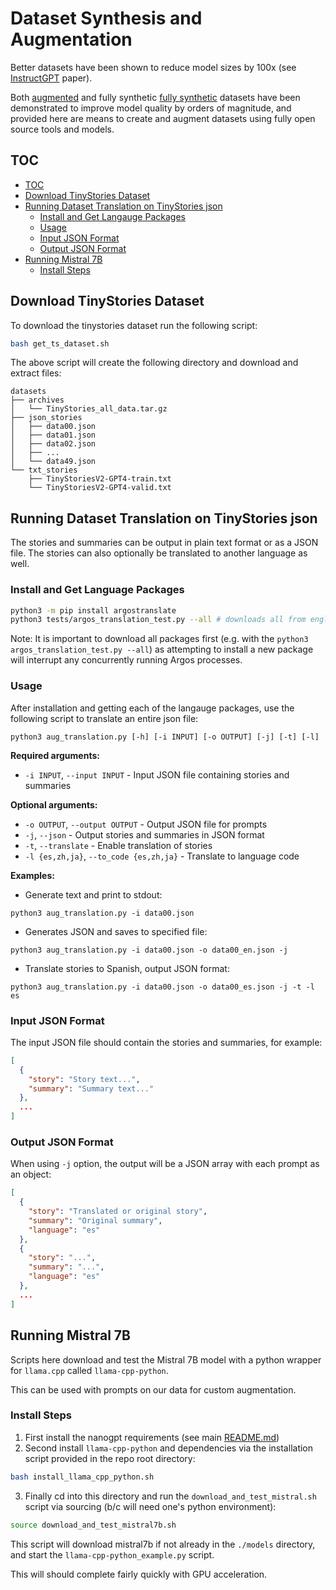 # Dataset Synthesis and Augmentation

Better datasets have been shown to reduce model sizes by 100x (see
[InstructGPT](https://arxiv.org/abs/2203.02155) paper).

Both [augmented](https://arxiv.org/abs/2309.09530) and fully synthetic [fully
synthetic](https://arxiv.org/abs/2305.07759) datasets have been demonstrated to
improve model quality by orders of magnitude, and provided here are means to
create and augment datasets using fully open source tools and models.

## TOC

* [TOC](#toc)
* [Download TinyStories Dataset](#download-tinystories-dataset)
* [Running Dataset Translation on TinyStories json](#running-dataset-translation-on-tinystories-json)
  * [Install and Get Langauge Packages](#install-and-get-langauge-packages)
  * [Usage](#usage)
  * [Input JSON Format](#input-json-format)
  * [Output JSON Format](#output-json-format)
* [Running Mistral 7B](#running-mistral-7b)
  * [Install Steps](#install-steps)

## Download TinyStories Dataset

To download the tinystories dataset run the following script:
```bash
bash get_ts_dataset.sh
```

The above script will create the following directory and download and extract files:
```
datasets
├── archives
│   └── TinyStories_all_data.tar.gz
├── json_stories
│   ├── data00.json
│   ├── data01.json
│   ├── data02.json
│   ├── ...
│   └── data49.json
└── txt_stories
    ├── TinyStoriesV2-GPT4-train.txt
    └── TinyStoriesV2-GPT4-valid.txt
```

## Running Dataset Translation on TinyStories json

The stories and summaries can be output in plain text format or as a JSON file.
The stories can also optionally be translated to another language as well.

### Install and Get Language Packages

```bash
python3 -m pip install argostranslate
python3 tests/argos_translation_test.py --all # downloads all from english translators
```

Note: It is important to download all packages first (e.g. with the
`python3 argos_translation_test.py --all`) as attempting to install a new
package will interrupt any concurrently running Argos processes.

### Usage

After installation and getting each of the langauge packages, use the following
script to translate an entire json file:
```
python3 aug_translation.py [-h] [-i INPUT] [-o OUTPUT] [-j] [-t] [-l]
```

**Required arguments:**

- `-i INPUT`, `--input INPUT` - Input JSON file containing stories and summaries

**Optional arguments:**

- `-o OUTPUT`, `--output OUTPUT` - Output JSON file for prompts
- `-j`, `--json` - Output stories and summaries in JSON format
- `-t`, `--translate` - Enable translation of stories
- `-l {es,zh,ja}`, `--to_code {es,zh,ja}` - Translate to language code

**Examples:**

- Generate text and print to stdout:

```
python3 aug_translation.py -i data00.json
```

- Generates JSON and saves to specified file:

```
python3 aug_translation.py -i data00.json -o data00_en.json -j
```

- Translate stories to Spanish, output JSON format:

```
python3 aug_translation.py -i data00.json -o data00_es.json -j -t -l es
```

### Input JSON Format

The input JSON file should contain the stories and summaries, for example:

```json
[
  {
    "story": "Story text...",
    "summary": "Summary text..."
  },
  ...
]
```

### Output JSON Format

When using `-j` option, the output will be a JSON array with each prompt as an object:

```json
[
  {
    "story": "Translated or original story",
    "summary": "Original summary",
    "language": "es"
  },
  {
    "story": "...",
    "summary": "...",
    "language": "es"
  },
  ...
]
```

## Running Mistral 7B

Scripts here download and test the Mistral 7B model with a python wrapper for
`llama.cpp` called `llama-cpp-python`.

This can be used with prompts on our data for custom augmentation.

### Install Steps

1. First install the nanogpt requirements (see main [README.md](../README.md))
2. Second install `llama-cpp-python` and dependencies via the installation
   script provided in the repo root directory:

```bash
bash install_llama_cpp_python.sh
```
3. Finally cd into this directory and run the `download_and_test_mistral.sh`
   script via sourcing (b/c will need one's python environment):

```bash
source download_and_test_mistral7b.sh
```

This script will download mistral7b if not already in the `./models` directory,
and start the `llama-cpp-python_example.py` script.

This will should complete fairly quickly with GPU acceleration.
